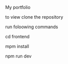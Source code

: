 My portfolio

to view clone the repository

run foloowing commands

cd frontend

mpm install

npm run dev
